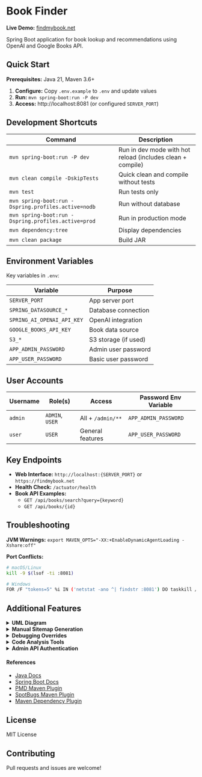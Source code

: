 # Book Finder

**Live Demo:** [findmybook.net](https://findmybook.net)

Spring Boot application for book lookup and recommendations using OpenAI and Google Books API.

## Quick Start

**Prerequisites:** Java 21, Maven 3.6+

1. **Configure:** Copy `.env.example` to `.env` and update values
2. **Run:** `mvn spring-boot:run -P dev` 
3. **Access:** http://localhost:8081 (or configured `SERVER_PORT`)

## Development Shortcuts

| Command | Description |
|---------|-------------|
| `mvn spring-boot:run -P dev` | Run in dev mode with hot reload (includes clean + compile) |
| `mvn clean compile -DskipTests` | Quick clean and compile without tests |
| `mvn test` | Run tests only |
| `mvn spring-boot:run -Dspring.profiles.active=nodb` | Run without database |
| `mvn spring-boot:run -Dspring.profiles.active=prod` | Run in production mode |
| `mvn dependency:tree` | Display dependencies |
| `mvn clean package` | Build JAR |

## Environment Variables

Key variables in `.env`:

| Variable | Purpose |
|----------|---------|
| `SERVER_PORT` | App server port |
| `SPRING_DATASOURCE_*` | Database connection |
| `SPRING_AI_OPENAI_API_KEY` | OpenAI integration |
| `GOOGLE_BOOKS_API_KEY` | Book data source |
| `S3_*` | S3 storage (if used) |
| `APP_ADMIN_PASSWORD` | Admin user password |
| `APP_USER_PASSWORD` | Basic user password |

## User Accounts

| Username | Role(s) | Access | Password Env Variable |
|----------|---------|--------|----------------------|
| `admin` | `ADMIN`, `USER` | All + `/admin/**` | `APP_ADMIN_PASSWORD` |
| `user` | `USER` | General features | `APP_USER_PASSWORD` |

## Key Endpoints

- **Web Interface:** `http://localhost:{SERVER_PORT}` or `https://findmybook.net`
- **Health Check:** `/actuator/health`
- **Book API Examples:**
  - `GET /api/books/search?query={keyword}`
  - `GET /api/books/{id}`

## Troubleshooting

**JVM Warnings:** `export MAVEN_OPTS="-XX:+EnableDynamicAgentLoading -Xshare:off"`

**Port Conflicts:**
```bash
# macOS/Linux
kill -9 $(lsof -ti :8081)
```

```bash
# Windows
FOR /F "tokens=5" %i IN ('netstat -ano ^| findstr :8081') DO taskkill /F /PID %i
```

## Additional Features

<details>
<summary><b>UML Diagram</b></summary>
See <a href="src/main/resources/uml/README.md">UML README</a>.
</details>

<details>
<summary><b>Manual Sitemap Generation</b></summary>

```bash
curl -X POST http://localhost:8081/admin/trigger-sitemap-update
```
</details>

<details>
<summary><b>Debugging Overrides</b></summary>

To bypass caches for book lookups:
```properties
googlebooks.api.override.bypass-caches=true
```

To bypass rate limiter:
```properties
resilience4j.ratelimiter.instances.googleBooksServiceRateLimiter.limitForPeriod=2147483647
resilience4j.ratelimiter.instances.googleBooksServiceRateLimiter.limitRefreshPeriod=1ms
resilience4j.ratelimiter.instances.googleBooksServiceRateLimiter.timeoutDuration=0ms
```
</details>

<details>
<summary><b>Code Analysis Tools</b></summary>

- **PMD:** `mvn pmd:pmd && open target/site/pmd.html`
- **SpotBugs:** `mvn spotbugs:spotbugs && open target/site/spotbugs/index.html`
- **Dependency Analysis:** `mvn dependency:analyze`
</details>

<details>
<summary><b>Admin API Authentication</b></summary>

Admin endpoints require HTTP Basic Authentication:
- Username: `admin`
- Password: Set via `APP_ADMIN_PASSWORD` environment variable (as defined in `.env.example`)

Example:
```bash
dotenv run sh -c 'curl -u admin:$APP_ADMIN_PASSWORD -X POST "http://localhost:${SERVER_PORT}/admin/s3-cleanup/move-flagged?limit=100"'
```
This uses a `dotenv` wrapper to load `$APP_ADMIN_PASSWORD` and `$SERVER_PORT` from `.env`. For `dotenv-cli`, use `dotenv curl ...`. Alternatively, export variables: `export APP_ADMIN_PASSWORD='your_password'`.
</details>

#### References
- [Java Docs](https://docs.oracle.com/en/java/index.html)
- [Spring Boot Docs](https://docs.spring.io/spring-boot/docs/current/reference/html/)
- [PMD Maven Plugin](https://maven.apache.org/plugins/maven-pmd-plugin/)
- [SpotBugs Maven Plugin](https://spotbugs.github.io/)
- [Maven Dependency Plugin](https://maven.apache.org/plugins/maven-dependency-plugin/)

## License

MIT License 

## Contributing

Pull requests and issues are welcome!
